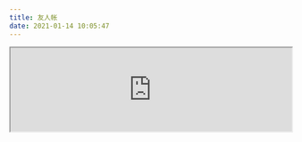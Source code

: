 ```yaml
---
title: 友人帐
date: 2021-01-14 10:05:47
---
```


<iframe src="https://mrseawave.github.io/blog-friends/index.html" width="100%"></iframe>
